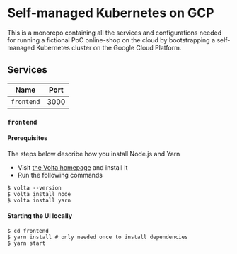 # Self-managed Kubernetes on GCP

This is a monorepo containing all the services and configurations needed for running a fictional PoC online-shop on the cloud by bootstrapping a self-managed Kubernetes cluster on the Google Cloud Platform.

## Services

| Name       | Port |
| ---------- | ---- |
| `frontend` | 3000 |

### `frontend`

#### Prerequisites

The steps below describe how you install Node.js and Yarn

- Visit [the Volta homepage](https://volta.sh/) and install it
- Run the following commands

```console
$ volta --version
$ volta install node
$ volta install yarn
```

#### Starting the UI locally

```console
$ cd frontend
$ yarn install # only needed once to install dependencies
$ yarn start
```
